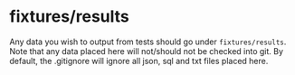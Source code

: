 # fixtures/results

Any data you wish to output from tests should go under `fixtures/results`. Note that any data placed here will not/should not be checked into git. By default, the .gitignore will ignore all json, sql and txt files placed here.
